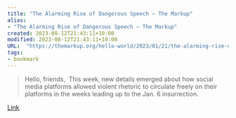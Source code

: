 ```yaml
---
title: "The Alarming Rise of Dangerous Speech – The Markup"
alias:
- "The Alarming Rise of Dangerous Speech – The Markup"
created: 2023-08-12T21:43:11+10:00
modified: 2023-08-12T21:43:11+10:00
URL:  "https://themarkup.org/hello-world/2023/01/21/the-alarming-rise-of-dangerous-speech"
tags:
- bookmark
---
```


> Hello, friends,  This week, new details emerged about how social media platforms allowed violent rhetoric to circulate freely on their platforms in the weeks leading up to the Jan. 6 insurrection.

[Link](https://themarkup.org/hello-world/2023/01/21/the-alarming-rise-of-dangerous-speech)
